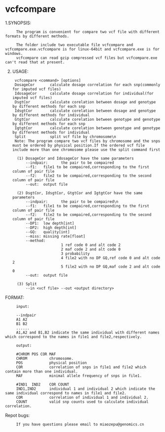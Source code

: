 # vcfcompare

1.SYNOPSIS:

         The program is convenient for compare two vcf file with different formats by different methods.

         The folder include two executable file vcfcompare and vcfcompare.exe.vcfcompare is for linux-64bit and vcfcompare.exe is for windows.
         vcfcompare can read gzip compressed vcf files but vcfcompare.exe can't read that at present.

2. USAGE:
   
        vcfcompare <command> [options]
        DosageCor       calculate dosage correlation for each snp(commonly for imputed vcf files)
        IdosageCor      calculate dosage correlation for individual(for imputed vcf files)
        DsgtCor         calculate corelation between dosage and genotype by different methods for each snp
        IdsgtCor        calculate corelation between dosage and genotype by different methods for individual
        GtgtCor         calculate corelation between genotype and genotype by different methods for each snp
        IgtgtCor        calculate corelation between genotype and genotype by different methods for individual
        Split           split vcf file by chromosome\n
        Note: The program compare two vcf files by chromosome and the snps must be ordered by physical position.If the ordered vcf file include more than one chromosome please use the split command first

         (1) DosageCor and IdosageCor have the same parameters
             --indpair:      the pair to be compaired
             --f1:   file1 to be compaired,corresponding to the first column of pair file
             --f2:   file2 to be compaired,corresponding to the second column of pair file
             --out:  output file
    
         (2) DsgtCor, IdsgtCor, GtgtCor and IgtgtCor have the same parameters
             --indpair:      the pair to be compaired\n
             --f1:   file1 to be compaired,corresponding to the first column of pair file
             --f2:   file2 to be compaired,corresponding to the second column of pair file
             --DP1:  low depth[int]
             --DP2:  high depth[int]
             --GQ:   quality[int]
             --miss: missing rate[float]
             --method:
                             1 ref code 0 and alt code 2
                             2 maf code 2 and alt code 0
                             3 probability
                             4 file2 with no DP GQ,ref code 0 and alt code 2
                             5 file2 with no DP GQ,maf code 2 and alt code 0
             --out:  output file

         (3) Split
             --in <vcf file> --out <output directory>
    
 FORMAT:
 
         input:
         
         --indpair
         A1 A2
         B1 B2
         ......
         A1,A2 and B1,B2 indicate the same individual with different names which correspond to the names in file1 and file2,respectively.
         
         output:
         
         #CHROM	POS	COR	MAF
         CHROM          chromosome.
         POS            physical position
         COR            correlation of snps in file1 and file2 which contain more than one individual.
         MAF            minimal allele frequency of snps in file1.
         
         #IND1	IND2	COR	COUNT
         IND1,IND2      individual 1 and individual 2 which indicate the same individual correspond to names in file1 and file2.
         COR            correlation of individual 1 and individual 2.
         COUNT          valid snp counts used to calculate individual correlation.
         
Repot bugs:

         If you have questions please email to miaozepu@genomics.cn
         
    
    
    
    
    
